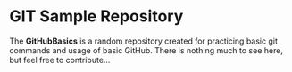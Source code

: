 # GIT Sample Repository

The **GitHubBasics** is a random repository created for practicing basic git commands and usage of basic GitHub. There is nothing much to see here, but feel free to contribute...

